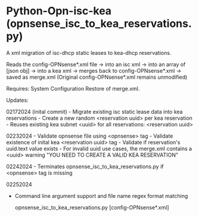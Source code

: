 # Python-Opn-isc-kea (opnsense_isc_to_kea_reservations.py)

A xml migration of isc-dhcp static leases to kea-dhcp reservations.

Reads the config-OPNsense*.xml file -> into an
isc xml -> into an array of [json obj] -> into a kea xml
-> merges back to config-OPNsense*.xml -> saved as merge.xml
 (Original config-OPNsense*.xml remains unmodified)

Requires: System Configuration Restore of merge.xml.

Updates:

02172024 (inital commit) 
    - Migrate existing isc static lease data into kea reservations
    - Create a new random \<reservation uuid> per kea reservation
    - Reuses existing kea subnet \<uuid> for all reservations: \<reservation uuid>

02232024
    - Validate opnsense file using \<opnsense> tag
    - Validate existence of inital kea \<reservation uuid> tag
    - Validate if reservation's uuid.text value exists
    - For invalid uuid use cases, the merge.xml
    contains a \<uuid> warning "YOU NEED TO CREATE 
    A VALID KEA RESERVATION"
    
02242024
    - Terminates opnsense_isc_to_kea_reservations.py
    if \<opnsense> tag is missing

02252024
   - Command line argument support and file name regex format matching

     opnsense_isc_to_kea_reservations.py [config-OPNsense*.xml]

     
















